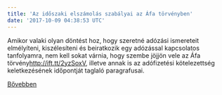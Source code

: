 ```yaml
---
title: 'Az időszaki elszámolás szabályai az Áfa törvényben'
date: '2017-10-09 04:38:53 UTC'
---
```


Amikor valaki olyan döntést hoz, hogy szeretné adózási ismereteit elmélyíteni, kiszélesíteni és beiratkozik egy adózással kapcsolatos tanfolyamra, nem kell sokat várnia, hogy szembe jöjjön vele az Áfa törvény<http://ift.tt/2yzSoxV>, illetve annak is az adófizetési kötelezettség keletkezésének időpontját taglaló paragrafusai.


[Bővebben](http://ift.tt/2gnFusm)
